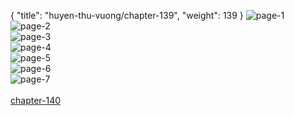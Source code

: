 { "title": "huyen-thu-vuong/chapter-139", "weight": 139 }
<img src="huyen-thu-vuong_0139_01-8efac93da9b8244aaa9ba984abbe40a7.webp" alt="page-1" origin="https://3.bp.blogspot.com/-EBesAzPfkRQ/WC7eyzzOLHI/AAAAAAALymo/lQ4nYinSP_U/s0/Huyen-Thu-Vuong-Chapter-139-P-2.jpg"><br/>
<img src="huyen-thu-vuong_0139_02-67b2460218419d47504ecc35e10c6af8.webp" alt="page-2" origin="https://3.bp.blogspot.com/-EWJBa_axK78/WC7e0az4A-I/AAAAAAALyms/eyXcatGmjpY/s0/Huyen-Thu-Vuong-Chapter-139-P-3.jpg"><br/>
<img src="huyen-thu-vuong_0139_03-9ed2e97902efcde5cfc60fd4fd21b8d8.webp" alt="page-3" origin="https://3.bp.blogspot.com/-hNF-HXlmmSc/WC7e1wL198I/AAAAAAALymw/lA_K5N42rpg/s0/Huyen-Thu-Vuong-Chapter-139-P-4.jpg"><br/>
<img src="huyen-thu-vuong_0139_04-97f3b285e2c21b02627a7a48930764d6.webp" alt="page-4" origin="https://3.bp.blogspot.com/-mNpw7XfB4KI/WC7e3aOCx4I/AAAAAAALym0/7Q-QqLt2wvo/s0/Huyen-Thu-Vuong-Chapter-139-P-5.jpg"><br/>
<img src="huyen-thu-vuong_0139_05-1e1e31ae7c060d404af636a7ca40f988.webp" alt="page-5" origin="https://3.bp.blogspot.com/-vFIgtKOLcU4/WC7e4rvmouI/AAAAAAALym4/Yecm7l4jEJA/s0/Huyen-Thu-Vuong-Chapter-139-P-6.jpg"><br/>
<img src="huyen-thu-vuong_0139_06-cfb453f885a38cfb3482fb1ab7cc78cb.webp" alt="page-6" origin="https://3.bp.blogspot.com/-mlCq26TvPLY/WC7e53FRFmI/AAAAAAALym8/rayJfVn_Wok/s0/Huyen-Thu-Vuong-Chapter-139-P-7.jpg"><br/>
<img src="huyen-thu-vuong_0139_07-fa15e8c344990a876fdb16a6ecd4d404.webp" alt="page-7" origin="https://3.bp.blogspot.com/-f5wKJI0Fjvc/WC7e7YF_qsI/AAAAAAALynA/iBI9rL0rjQs/s0/Huyen-Thu-Vuong-Chapter-139-P-8.jpg"><br/>
<br/><a class="nextchap" href="/huyen-thu-vuong/chapter-140">chapter-140</a>
